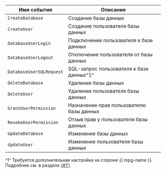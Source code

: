 Имя события | Описание
--- | ---
`CreateDatabase` | Создание базы данных
`CreateUser` | Создание пользователя базы данных
`DatabaseUserLogin` | Подключение пользователя к базе данных
`DatabaseUserLogout`| Отключение пользователя от базы данных
`DatabaseUserSQLRequest`| SQL-запрос пользователя к базе данных^1^
`DeleteDatabase` | Удаление базы данных
`DeleteUser` | Удаление пользователя базы данных
`GrantUserPermission` | Назначение прав пользователю базы данных
`RevokeUserPermission` | Отзыв прав у пользователя базы данных
`UpdateDatabase` | Изменение базы данных
`UpdateUser` | Изменение пользователя базы данных

^1^ Требуется дополнительная настройка на стороне {{ mpg-name }}. Подробнее см. в разделе [{#T}](../../../managed-postgresql/operations/extensions/pgaudit.md)